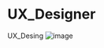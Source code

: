 # UX_Designer
UX_Desing 
![image](https://github.com/edudias1972/UX_Designer/assets/80340034/bc389ba3-0992-4300-b437-e8f9dd6bd143)
